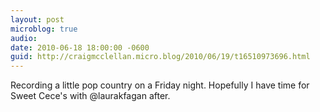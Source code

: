 ```yaml
---
layout: post
microblog: true
audio: 
date: 2010-06-18 18:00:00 -0600
guid: http://craigmcclellan.micro.blog/2010/06/19/t16510973696.html
---
```

Recording a little pop country on a Friday night. Hopefully I have time for Sweet Cece's with @laurakfagan after.

